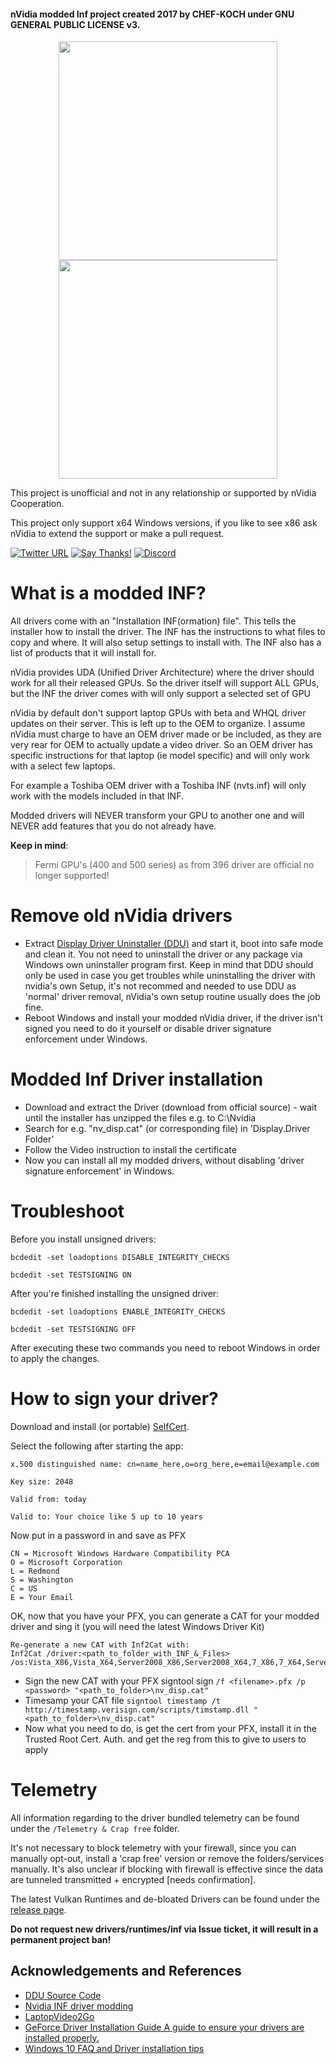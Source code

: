 #### nVidia modded Inf project created 2017 by CHEF-KOCH under GNU GENERAL PUBLIC LICENSE v3.

<p align="center">
  <img src="https://github.com/CHEF-KOCH/nVidia-modded-Inf/blob/master/geforce.png" width="350"/>
  <img src="https://github.com/CHEF-KOCH/nVidia-modded-Inf/blob/master/inf%20mod.png?raw=true" width="350"/>
</p>

This project is unofficial and not in any relationship or supported by nVidia Cooperation. 

This project only support x64 Windows versions, if you like to see x86 ask nVidia to extend the support or make a pull request. 

[![Twitter URL](https://img.shields.io/twitter/url/https/twitter.com/fold_left.svg?style=social&label=Follow%20%40CHEF-KOCH)](https://twitter.com/CKsTechNews)
[![Say Thanks!](https://img.shields.io/badge/Say%20Thanks-!-1EAEDB.svg)](https://saythanks.io/to/CHEF-KOCH)
[![Discord](https://discordapp.com/api/guilds/418256415874875402/widget.png)](https://discord.me/CHEF-KOCH)


What is a modded INF?
===================

All drivers come with an "Installation INF(ormation) file". This tells the installer how to install the driver. The INF has the instructions to what files to copy and where. It will also setup settings to install with. The INF also has a list of products that it will install for.

nVidia provides UDA (Unified Driver Architecture) where the driver should work for all their released GPUs. So the driver itself will support ALL GPUs, but the INF the driver comes with will only support a selected set of GPU

nVidia by default don't support laptop GPUs with beta and WHQL driver updates on their server. This is left up to the OEM to organize. I assume nVidia must charge to have an OEM driver made or be included, as they are very rear for OEM to actually update a video driver. So an OEM driver has specific instructions for that laptop (ie model specific) and will only work with a select few laptops.

For example a Toshiba OEM driver with a Toshiba INF (nvts.inf) will only work with the models included in that INF.


Modded drivers will NEVER transform your GPU to another one and will NEVER add features that you do not already have.


**Keep in mind**:

> Fermi GPU's (400 and 500 series) as from 396 driver are official no longer supported!



Remove old nVidia drivers
===================

* Extract [Display Driver Uninstaller (DDU)](https://github.com/CHEF-KOCH/nVidia-modded-Inf/tree/master/tools) and start it, boot into safe mode and clean it. You not need to uninstall the driver or any package via Windows own uninstaller program first. Keep in mind that DDU should only be used in case you get troubles while uninstalling the driver with nvidia's own Setup, it's not recommed and needed to use DDU as 'normal' driver removal, nVidia's own setup routine usually does the job fine.
* Reboot Windows and install your modded nVidia driver, if the driver isn't signed you need to do it yourself or disable driver signature enforcement under Windows.



Modded Inf Driver installation
===================

* Download and extract the Driver (download from official source) - wait until the installer has unzipped the files e.g. to C:\Nvidia
* Search for e.g. "nv_disp.cat" (or corresponding file) in 'Display.Driver Folder'
* Follow the Video instruction to install the certificate
* Now you can install all my modded drivers, without disabling 'driver signature enforcement' in Windows.



Troubleshoot
===================


Before you install unsigned drivers:

```
bcdedit -set loadoptions DISABLE_INTEGRITY_CHECKS

bcdedit -set TESTSIGNING ON
```


After you're finished installing the unsigned driver:

```
bcdedit -set loadoptions ENABLE_INTEGRITY_CHECKS

bcdedit -set TESTSIGNING OFF
```


After executing these two commands you need to reboot Windows in order to apply the changes.



How to sign your driver?
===================

Download and install (or portable) [SelfCert](https://www.pluralsight.com/blog/software-development/selfcert-create-a-self-signed-certificate-interactively-gui-or-programmatically-in-net).

Select the following after starting the app:
```
x.500 distinguished name: cn=name_here,o=org_here,e=email@example.com

Key size: 2048

Valid from: today

Valid to: Your choice like 5 up to 10 years
```

Now put in a password in and save as PFX

```
CN = Microsoft Windows Hardware Compatibility PCA
O = Microsoft Corporation
L = Redmond
S = Washington
C = US
E = Your Email
```

OK, now that you have your PFX, you can generate a CAT for your modded driver and sing it (you will need the latest Windows Driver Kit)
```
Re-generate a new CAT with Inf2Cat with:
Inf2Cat /driver:<path_to_folder_with_INF_&_Files> /os:Vista_X86,Vista_X64,Server2008_X86,Server2008_X64,7_X86,7_X64,Server8_X64,8_X86,8_X64,Server6_3_X64,6_3_X86,6_3_X64
```
*	Sign the new CAT with your PFX
	signtool sign `/f <filename>.pfx /p <password> "<path_to_folder>\nv_disp.cat"`
*	Timesamp your CAT file
	`signtool timestamp /t http://timestamp.verisign.com/scripts/timstamp.dll "<path_to_folder>\nv_disp.cat"`
* 	 Now what you need to do, is get the cert from your PFX, install it in the Trusted Root Cert. Auth. and get the reg from this to give to users to apply


Telemetry
======

All information regarding to the driver bundled telemetry can be found under the `/Telemetry & Crap free` folder. 

It's not necessary to block telemetry with your firewall, since you can manually opt-out, install a 'crap free' version or remove the folders/services manually. It's also unclear if blocking with firewall is effective since the data are tunneled transmitted + encrypted [needs confirmation]. 


The latest Vulkan Runtimes and de-bloated Drivers can be found under the [release page](https://github.com/CHEF-KOCH/nVidia-modded-Inf/releases). 


**Do not request new drivers/runtimes/inf via Issue ticket, it will result in a permanent project ban!** 



## Acknowledgements and References
* [DDU Source Code](https://github.com/Wagnard/display-drivers-uninstaller)
* [Nvidia INF driver modding](http://forums.guru3d.com/showthread.php?t=377158)
* [LaptopVideo2Go](https://laptopvideo2go.com/)
* [GeForce Driver Installation Guide A guide to ensure your drivers are installed properly.](https://forums.geforce.com/default/topic/467215/geforce-driver-installation-guide-a-guide-to-ensure-your-drivers-are-installed-properly-/)
* [Windows 10 FAQ and Driver installation tips](https://forums.geforce.com/default/topic/862424/geforce-drivers/windows-10-faq-and-driver-installation-tips-/)
